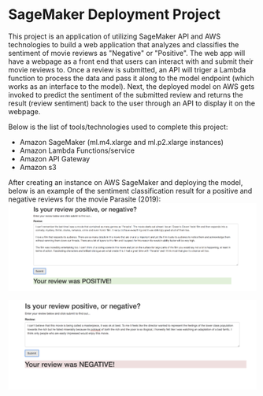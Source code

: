 # SageMaker Deployment Project

This project is an application of utilizing SageMaker API and AWS technologies to build a web application that analyzes and classifies the sentiment of movie reviews as "Negative" or "Positive". The web app will have a webpage as a front end that users can interact with and submit their movie reviews to. Once a review is submitted, an API will triger a Lambda function to process the data and pass it along to the model endpoint (which works as an interface to the model). Next, the deployed model on AWS gets invoked to predict the sentiment of the submitted review and returns the result (review sentiment) back to the user through an API to display it on the webpage.

Below is the list of tools/technologies used to complete this project:
 - Amazon SageMaker (ml.m4.xlarge and ml.p2.xlarge instances)
 - Amazon Lambda Functions/service
 - Amazon API Gateway
 - Amazon s3


After creating an instance on AWS SageMaker and deploying the model, below is an example of the sentiment classification result for a positive and negative reviews for the movie Parasite (2019):
![pos](./pos_review.png)

![neg](./neg_review.png)